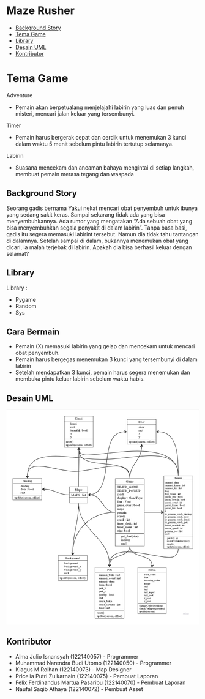 # Maze Rusher

- [Background Story](#background-story)
- [Tema Game](#tema-game)
- [Library](#library)
- [Desain UML](#desain-uml)
- [Kontributor](#kontributor)

# Tema Game
Adventure
- Pemain akan berpetualang menjelajahi labirin yang luas dan
penuh misteri, mencari jalan keluar yang tersembunyi.

Timer
- Pemain harus bergerak cepat dan cerdik untuk menemukan 3
kunci dalam waktu 5 menit sebelum pintu labirin tertutup
selamanya.

Labirin
- Suasana mencekam dan ancaman bahaya mengintai di setiap
langkah, membuat pemain merasa tegang dan waspada


## Background Story

Seorang gadis bernama Yakui nekat mencari obat
penyembuh untuk ibunya yang sedang sakit keras.
Sampai sekarang tidak ada yang bisa
menyembuhkannya. Ada rumor yang mengatakan
“Ada sebuah obat yang bisa menyembuhkan segala
penyakit di dalam labirin”. Tanpa basa basi, gadis
itu segera memasuki labirint tersebut. Namun dia
tidak tahu tantangan di dalamnya. Setelah sampai
di dalam, bukannya menemukan obat yang dicari, ia
malah terjebak di labirin. Apakah dia bisa berhasil
keluar dengan selamat?

## Library

Library : 
- Pygame
- Random
- Sys

## Cara Bermain
- Pemain (X) memasuki labirin yang gelap dan mencekam untuk mencari obat penyembuh.
- Pemain harus bergegas menemukan 3 kunci yang tersembunyi di dalam labirin
- Setelah mendapatkan 3 kunci, pemain harus segera menemukan dan membuka pintu keluar labirin sebelum waktu habis.


## Desain UML

<img src="./UML/UML.jpg" alt="UML">

## Kontributor

- Alma Julio Isnansyah (122140057) - Programmer
- Muhammad Narendra Budi Utomo (122140050) - Programmer
- Kiagus M Roihan (122140073) - Map Designer
- Pricelia Putri Zulkarnain (122140075) - Pembuat Laporan
- Felix Ferdinandus Martua Pasaribu (122140070) - Pembuat Laporan
- Naufal Saqib Athaya (122140072) - Pembuat Asset
